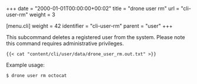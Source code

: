 +++
date = "2000-01-01T00:00:00+00:02"
title = "drone user rm"
url = "cli-user-rm"
weight = 3

[menu.cli]
  weight = 42
  identifier = "cli-user-rm"
  parent = "user"
+++

This subcommand deletes a registered user from the system. Please note this command requires administrative privileges.

```text
{{< cat "content/cli/user/data/drone_user_rm.out.txt" >}}
```

Example usage:

```text
$ drone user rm octocat
```
